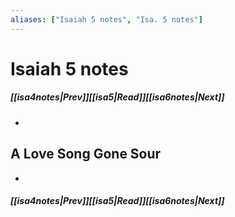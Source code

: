 ```yaml
---
aliases: ["Isaiah 5 notes", "Isa. 5 notes"]
---
```

# Isaiah 5 notes
##### <span class=arrow-left></span>[[isa4notes|Prev]]<span class=navigation-separator></span>[[isa5|Read]]<span class=navigation-separator></span>[[isa6notes|Next]]<span class=arrow-right></span>
- 
## A Love Song Gone Sour
- 
##### <span class=arrow-left></span>[[isa4notes|Prev]]<span class=navigation-separator></span>[[isa5|Read]]<span class=navigation-separator></span>[[isa6notes|Next]]<span class=arrow-right></span>
